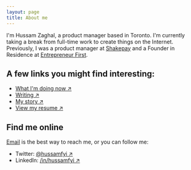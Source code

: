 ```yaml
---
layout: page
title: About me
---
```


I'm Hussam Zaghal, a product manager based in Toronto. I'm currently taking a break from full-time work to create things on the Internet. Previously, I was a product manager at [Shakepay](https://www.shakepay.com/) and a Founder in Residence at [Entrepreneur First](https://www.joinef.com/).

## A few links you might find interesting:

* [What I'm doing now ↗](/now)
* [Writing ↗](/writing)
* [My story ↗](/my-story)
* [View my resume ↗](/resume.pdf)

## Find me online

[Email](mailto:h@zaghal.ca) is the best way to reach me, or you can follow me:

* Twitter: [@hussamfyi ↗](https://www.twitter.com/hussamfyi)
* LinkedIn: [/in/hussamfyi ↗](https://www.linkedin.com/in/hussamfyi)
